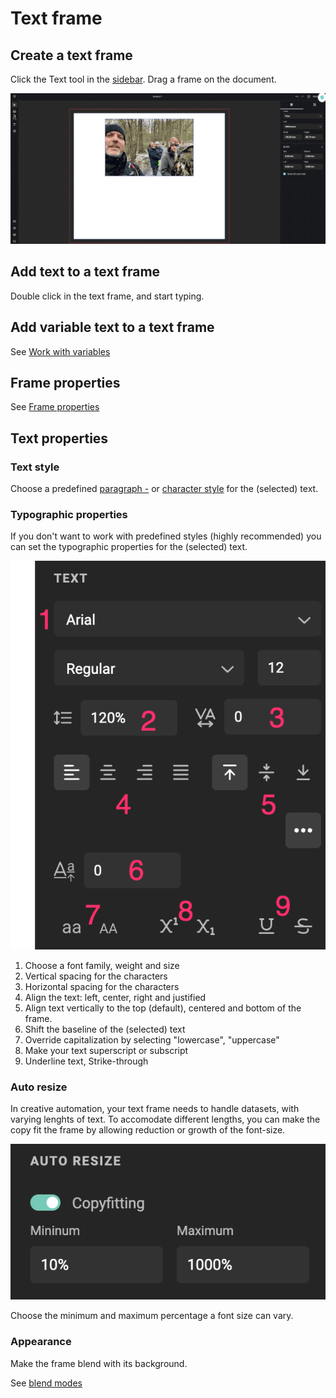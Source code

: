 # Text frame

## Create a text frame

Click the Text tool in the [sidebar](/GraFx-Studio/overview/sidebar/). Drag a frame on the document.

![ui](creattextframe.gif)

## Add text to a text frame

Double click in the text frame, and start typing.

## Add variable text to a text frame

See [Work with variables](/GraFx-Studio/guides/template-variables/assign/)

## Frame properties

See [Frame properties](/GraFx-Studio/concepts/frames/)

## Text properties

### Text style

Choose a predefined [paragraph -](/GraFx-Studio/guides/paragraphstyles/) or [character style](/GraFx-Studio/guides/characterstyles/) for the (selected) text.

### Typographic properties

If you don't want to work with predefined styles (highly recommended) you can set the typographic properties for the (selected) text.

![screenshot](typography.png)

1. Choose a font family, weight and size
2. Vertical spacing for the characters
3. Horizontal spacing for the characters
4. Align the text: left, center, right and justified
5. Align text vertically to the top (default), centered and bottom of the frame.
6. Shift the baseline of the (selected) text
7. Override capitalization by selecting "lowercase", "uppercase"
8. Make your text superscript or subscript
9. Underline text, Strike-through

### Auto resize

In creative automation, your text frame needs to handle datasets, with varying lenghts of text. To accomodate different lengths, you can make the copy fit the frame by allowing reduction or growth of the font-size.

![screenshot](copyfit.png)

Choose the minimum and maximum percentage a font size can vary.

### Appearance

Make the frame blend with its background.

See [blend modes](/GraFx-Studio/guides/blendmodes/)